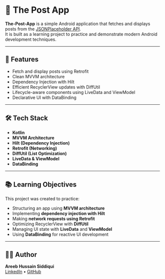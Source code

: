 # 📰 The Post App

**The-Post-App** is a simple Android application that fetches and displays posts from the [JSONPlaceholder API](https://jsonplaceholder.typicode.com/posts).  
It is built as a learning project to practice and demonstrate modern Android development techniques.

---

## 📱 Features

- Fetch and display posts using Retrofit
- Clean MVVM architecture
- Dependency Injection with Hilt
- Efficient RecyclerView updates with DiffUtil
- Lifecycle-aware components using LiveData and ViewModel
- Declarative UI with DataBinding

---

## 🛠️ Tech Stack

- **Kotlin**
- **MVVM Architecture**
- **Hilt (Dependency Injection)**
- **Retrofit (Networking)**
- **DiffUtil (List Optimization)**
- **LiveData & ViewModel**
- **DataBinding**

---

## 📚 Learning Objectives

This project was created to practice:

- Structuring an app using **MVVM architecture**
- Implementing **dependency injection with Hilt**
- Making **network requests using Retrofit**
- Optimizing RecyclerView with **DiffUtil**
- Managing UI state with **LiveData** and **ViewModel**
- Using **DataBinding** for reactive UI development

---

## 🙋‍♂️ Author

**Areeb Hussain Siddiqui**  
[LinkedIn](https://linkedin.com/in/asiddiqui699) • [GitHub](https://github.com/areebhussainsiddiqui)

